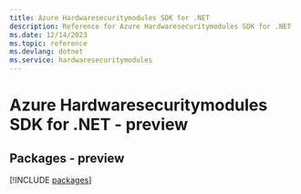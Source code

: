 ```yaml
---
title: Azure Hardwaresecuritymodules SDK for .NET
description: Reference for Azure Hardwaresecuritymodules SDK for .NET
ms.date: 12/14/2023
ms.topic: reference
ms.devlang: dotnet
ms.service: hardwaresecuritymodules
---
```

# Azure Hardwaresecuritymodules SDK for .NET - preview
## Packages - preview
[!INCLUDE [packages](hardwaresecuritymodules-index.md)]